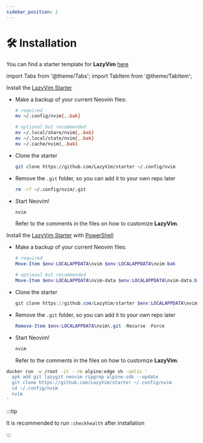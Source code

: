 ```yaml
---
sidebar_position: 2
---
```


# 🛠️ Installation

You can find a starter template for **LazyVim** [here](https://github.com/LazyVim/starter)

import Tabs from '@theme/Tabs';
import TabItem from '@theme/TabItem';

<Tabs>
<TabItem value="local" label="Linux/MacOS" default>

Install the [LazyVim Starter](https://github.com/LazyVim/starter)

- Make a backup of your current Neovim files:

  ```sh
  # required
  mv ~/.config/nvim{,.bak}

  # optional but recommended
  mv ~/.local/share/nvim{,.bak}
  mv ~/.local/state/nvim{,.bak}
  mv ~/.cache/nvim{,.bak}
  ```

- Clone the starter

  ```sh
  git clone https://github.com/LazyVim/starter ~/.config/nvim
  ```

- Remove the `.git` folder, so you can add it to your own repo later

  ```sh
  rm -rf ~/.config/nvim/.git
  ```

- Start Neovim!

  ```sh
  nvim
  ```

  Refer to the comments in the files on how to customize **LazyVim**.

</TabItem>

<TabItem value="windows" label="Windows">

Install the [LazyVim Starter](https://github.com/LazyVim/starter)
with [PowerShell](https://github.com/PowerShell/PowerShell)

- Make a backup of your current Neovim files:

  ```powershell
  # required
  Move-Item $env:LOCALAPPDATA\nvim $env:LOCALAPPDATA\nvim.bak

  # optional but recommended
  Move-Item $env:LOCALAPPDATA\nvim-data $env:LOCALAPPDATA\nvim-data.bak
  ```

- Clone the starter

  ```powershell
  git clone https://github.com/LazyVim/starter $env:LOCALAPPDATA\nvim
  ```

- Remove the `.git` folder, so you can add it to your own repo later

  ```powershell
  Remove-Item $env:LOCALAPPDATA\nvim\.git -Recurse -Force
  ```

- Start Neovim!

  ```powershell
  nvim
  ```

  Refer to the comments in the files on how to customize **LazyVim**.

</TabItem>

<TabItem value="docker" label="Try it with Docker">

```sh
docker run -w /root -it --rm alpine:edge sh -uelic '
  apk add git lazygit neovim ripgrep alpine-sdk --update
  git clone https://github.com/LazyVim/starter ~/.config/nvim
  cd ~/.config/nvim
  nvim
'
```

</TabItem>
</Tabs>

:::tip

It is recommended to run `:checkhealth` after installation

:::
